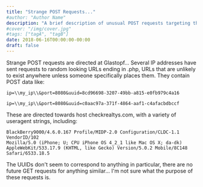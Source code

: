 ```yaml
---
title: "Strange POST Requests..."
#author: "Author Name"
description: "A brief description of unusual POST requests targeting the honeypot"
#cover: "/img/cover.jpg"
#tags: ["tagA", "tagB"]
date: 2018-06-16T00:00:00-00:00
draft: false
---
```

Strange POST requests are directed at Glastopf...  Several IP addresses have sent requests to random looking URLs ending in .php, URLs that are unlikely to exist anywhere unless someone specifically places them.  They contain POST data like:

```
ip=\\my_ip\\&port=8080&uuid=8cd96698-3207-49bb-a815-e0fb979c4a16
```

```
ip=\\my_ip\\&port=8080&uuid=c0aac97a-371f-4864-aaf1-c4afacbdbccf
```

These are directed towards host checkrealtys.com, with a variety of useragent strings, including:

```
BlackBerry9000/4.6.0.167 Profile/MIDP-2.0 Configuration/CLDC-1.1 VendorID/102
Mozilla/5.0 (iPhone; U; CPU iPhone OS 4_2_1 like Mac OS X; da-dk) AppleWebKit/533.17.9 (KHTML, like Gecko) Version/5.0.2 Mobile/8C148 Safari/6533.18.5
```

The UUIDs don't seem to correspond to anything in particular, there are no future GET requests for anything similar...  I'm not sure what the purpose of these requests is.
